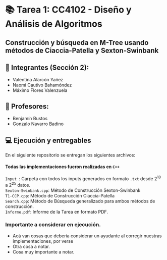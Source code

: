 # 📚 Tarea 1: CC4102 - Diseño y Análisis de Algoritmos

## Construcción y búsqueda en M-Tree usando métodos de Ciaccia-Patella y Sexton-Swinbank

## 👤 Integrantes (Sección 2): 
- Valentina Alarcón Yañez 
- Naomi Cautivo Bahamóndez 
- Máximo Flores Valenzuela

## 👤 Profesores:
- Benjamín Bustos
- Gonzalo Navarro Badino

## 💻 Ejecución y entregables
En el siguiente repositorio se entregan los siguientes archivos: 
#### Todas las implementaciones fueron realizadas en `C++`
`Input `: Carpeta con todos los inputs generados en formato `.txt` desde $2^{10}$ a $2^{25}$ datos.\
`Sexton-Swinbank.cpp`: Método de Construcción Sexton-Swinbank\
`T1-CCP.cpp`: Método de Construcción Ciaccia-Patella\
`Search.cpp`: Método de Búsqueda generalizado para ambos métodos de construcción.\
`Informe.pdf`: Informe de la Tarea en formato PDF.
### Importante a considerar en ejecución.
- Acá van cosas que deberia considerar un ayudante al corregir nuestras implementaciones, por verse
- Otra cosa a notar.
- Cosa muy importante a notar.

